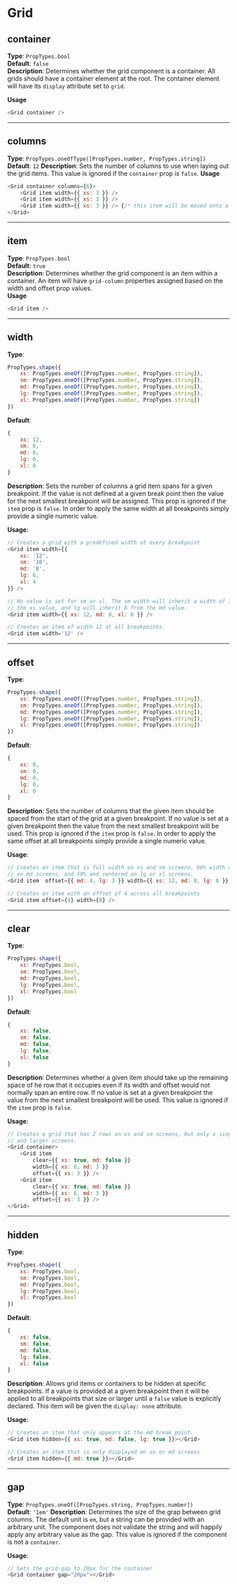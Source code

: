 # Grid

## container
__Type__: `PropTypes.bool`  
__Default__: `false`  
__Description__: Determines whether the grid component is a container. All grids 
should have a container element at the root. The container element will have its
`display` attribute set to `grid`.

__Usage__
```Javascript
<Grid container />
```

--- 

## columns
__Type__: `PropTypes.oneOfType([PropTypes.number, PropTypes.string])`
__Default__: `12`
__Description__: Sets the number of columns to use when laying out the grid items.
This value is ignored if the `container` prop is `false`. 
__Usage__
```Javascript
<Grid container columns={6}>
    <Grid item width={{ xs: 3 }} />
    <Grid item width={{ xs: 3 }} />
    <Grid item width={{ xs: 3 }} /> {/* this item will be moved onto a new row */}
</Grid>
```

---

## item
__Type__: `PropTypes.bool`  
__Default__: `true`  
__Description__: Determines whether the grid component is an item within a container.
An item will have `grid-column` properties assigned based on the width and offset
prop values.   
__Usage__
```Javascript
<Grid item />
```

--- 

## width
__Type__: 
```Javascript
PropTypes.shape({
    xs: PropTypes.oneOf([PropTypes.number, PropTypes.string]),
    sm: PropTypes.oneOf([PropTypes.number, PropTypes.string]),
    md: PropTypes.oneOf([PropTypes.number, PropTypes.string]),
    lg: PropTypes.oneOf([PropTypes.number, PropTypes.string]),
    xl: PropTypes.oneOf([PropTypes.number, PropTypes.string])
})
```
__Default__: 
```Javascript
{
    xs: 12,
    sm: 0,
    md: 0,
    lg: 0,
    xl: 0
}
```
__Description__: Sets the number of columns a grid item spans for a given breakpoint.
If the value is not defined at a given break point then the value for the next 
smallest breakpoint will be assigned. This prop is ignored if the `item` prop is 
`false`. In order to apply the same width at all breakpoints simply provide a single
numeric value.

__Usage__:
```Javascript
// Creates a grid with a predefined width at every breakpoint
<Grid item width={{
    xs: '12',
    sm: '10',
    md: '8',
    lg: 6,
    xl: 4
}} />

// No value is set for sm or xl. The sm width will inherit a width of 12 from
// the xs value, and lg will inherit 8 from the md value.
<Grid item width={{ xs: 12, md: 8, xl: 6 }} />

// Creates an item of width 12 at all breakpoints.
<Grid item width='12' />
```

--- 

## offset
__Type__:
```Javascript
PropTypes.shape({
    xs: PropTypes.oneOf([PropTypes.number, PropTypes.string]),
    sm: PropTypes.oneOf([PropTypes.number, PropTypes.string]),
    md: PropTypes.oneOf([PropTypes.number, PropTypes.string]),
    lg: PropTypes.oneOf([PropTypes.number, PropTypes.string]),
    xl: PropTypes.oneOf([PropTypes.number, PropTypes.string])
})
```
__Default__: 
```Javascript
{
    xs: 0,
    sm: 0,
    md: 0,
    lg: 0,
    xl: 0
}
```
__Description__: Sets the number of columns that the given item should be spaced from
the start of the grid at a given breakpoint. If no value is set at a given breakpoint
then the value from the next smallest breakpoint will be used. This prop is ignored 
if the `item` prop is `false`. In order to apply the same offset at all breakpoints
simply provide a single numeric value.

__Usage__:
```Javascript
// Creates an item that is full width on xs and sm screens, 66% width and centered 
// on md screens, and 50% and centered on lg or xl screens.
<Grid item  offset={{ md: 4, lg: 3 }} width={{ xs: 12, md: 8, lg: 6 }} />

// Creates an item with an offset of 4 across all breakpoints
<Grid item offset={4} width={8} />
```

---

## clear
__Type__: 
```Javascript
PropTypes.shape({
    xs: PropTypes.bool,
    sm: PropTypes.bool,
    md: PropTypes.bool,
    lg: PropTypes.bool,
    xl: PropTypes.bool
})
```

__Default__:
```Javascript
{
    xs: false,
    sm: false,
    md: false,
    lg: false,
    xl: false
}
```

__Description__: Determines whether a given item should take up the remaining space 
of he row that it occupies even if its width and offset would not normally span an 
entire row. If no value is set at a given breakpoint the value from the next 
smallest breakpoint will be used. This value is ignored if the `item` prop is 
`false`. 

__Usage__:
```Javascript
// Creates a grid that has 2 rows on xs and sm screens, but only a single row on md 
// and larger screens.
<Grid container>
    <Grid item 
        clear={{ xs: true, md: false }} 
        width={{ xs: 6, md: 3 }} 
        offset={{ xs: 3 }} />
    <Grid item 
        clear={{ xs: true, md: false }} 
        width={{ xs: 6, md: 3 }} 
        offset={{ xs: 3 }} />
</Grid>
```

--- 

## hidden
__Type__:
```Javascript
PropTypes.shape({
    xs: PropTypes.bool,
    sm: PropTypes.bool,
    md: PropTypes.bool,
    lg: PropTypes.bool,
    xl: PropTypes.bool
})
```
__Default__:
```Javascript
{
    xs: false,
    sm: false,
    md: false,
    lg: false,
    xl: false
}
```
__Description__: Allows grid items or containers to be hidden at specific breakpoints.
If a value is provided at a given breakpoint then it will be applied to all breakpoints
that size or larger until a `false` value is explicitly declared. This item will be 
given the `display: none` attribute.

__Usage__:
```Javascript
// Creates an item that only appears at the md break point.
<Grid item hidden={{ xs: true, md: false, lg: true }}></Grid>

// Creates an item that is only displayed on xs or md screens
<Grid item hidden={{ md: true }}></Grid>
```


---

## gap
__Type__: `PropTypes.oneOf([PropTypes.string, PropTypes.number])`  
__Default__: `'1em'`
__Description__: Determines the size of the grap between grid columns. The default
unit is `em`, but a string can be provided with an arbitrary unit. The component 
does not validate the string and will happily apply any arbitrary value as the gap.
This value is ignored if the component is not a `container`. 

__Usage__:
```Javascript
// Sets the grid-gap to 20px for the container
<Grid container gap="20px"></Grid>
```